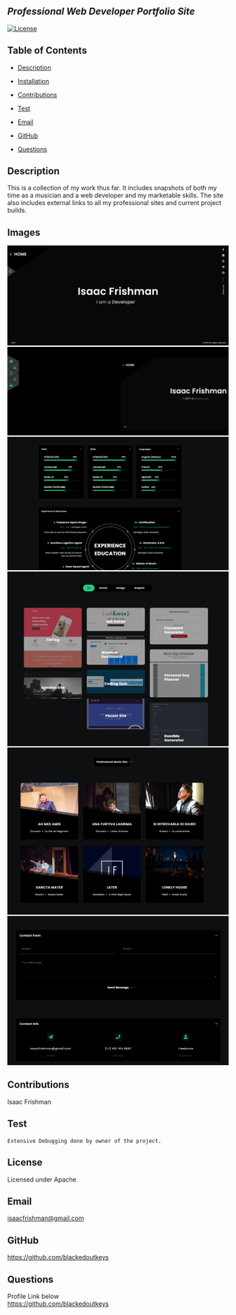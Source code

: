 
  
  ## *Professional Web Developer Portfolio Site*
  
  [![License](https://img.shields.io/badge/License-Apache%202.0-blue.svg)](https://opensource.org/licenses/Apache-2.0)
  
  ## Table of Contents

  * [Description](#Description) <br>

  * [Installation](#Installation) <br>

  * [Contributions](#Contributions) <br>

  * [Test](#Test) <br>

  * [Email](#Email) <br>

  * [GitHub](#Github) <br>

  * [Questions](#Questions) <br>

  ## Description

  This is a collection of my work thus far. It includes snapshots of both my time as a musician and a web developer and my marketable skills. The site also includes external links to all my professional sites and current project builds.

  ## Images

  ![Homepage](https://github.com/blackedoutkeys/WebDevPortfolio/blob/master/readmeImages/homeScreen.png)
  ![Pop-Out Menu](https://github.com/blackedoutkeys/WebDevPortfolio/blob/master/readmeImages/popOutMenu.png)
  ![Skills Examples](https://github.com/blackedoutkeys/WebDevPortfolio/blob/master/readmeImages/skillsBreakout.png)
  ![Projects Window](https://github.com/blackedoutkeys/WebDevPortfolio/blob/master/readmeImages/projectsWindow.png)
  ![Media Page](https://github.com/blackedoutkeys/WebDevPortfolio/blob/master/readmeImages/mediaPage.png)
  ![Contact Form](https://github.com/blackedoutkeys/WebDevPortfolio/blob/master/readmeImages/contactForm.png)
  

  ## Contributions
  Isaac Frishman

  ## Test
    Extensive Debugging done by owner of the project.

  ## License
  Licensed under Apache

  ## Email
  isaacfrishman@gmail.com

  ## GitHub
  https://github.com/blackedoutkeys <br>

  ## Questions 
  

  Profile Link below <br>
  https://github.com/blackedoutkeys <br>
